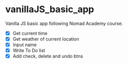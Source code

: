 # vanillaJS_basic_app
 Vanilla JS basic app following Nomad Academy course.
 
 - [X] Get current time
 - [X] Get weather of current location
 - [X] Input name
 - [X] Write To Do list
 - [X] Add check, delete and undo btns
